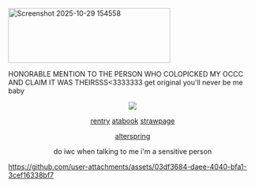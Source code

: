 <img width="328" height="111" alt="Screenshot 2025-10-29 154558" src="https://github.com/user-attachments/assets/0e8251c7-5106-41d1-b7dc-7ddc8f972682" />

HONORABLE MENTION TO THE PERSON WHO COLOPICKED MY OCCC AND CLAIM IT WAS THEIRSSS<3333333 get original you'll never be me baby
<div align="center">
  
![](https://komarev.com/ghpvc/?username=undeadlost&label=👓&style=flat-plastic&color=grey)

[rentry](https://rentry.co/lvoryy) [atabook](https://undeadlost.atabook.org/) [strawpage](https://necroiogist.straw.page/)

[alterspring](https://alterspring.org/@trans)

do iwc when talking to me i'm a sensitive person

</div>
<p align="center">
  

  

https://github.com/user-attachments/assets/03df3684-daee-4040-bfa1-3cef16338bf7
</p>
<div align="center">

&nbsp;

&nbsp;
